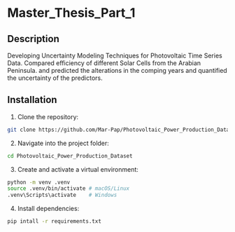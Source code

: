 # Master_Thesis_Part_1

## Description
Developing Uncertainty Modeling Techniques for Photovoltaic Time Series Data.
Compared efficiency of different Solar Cells from the Arabian Peninsula. and predicted the alterations in the comping years and quantified the uncertainty of the predictors.

## Installation
1. Clone the repository:
```sh
git clone https://github.com/Mar-Pap/Photovoltaic_Power_Production_Dataset.git
```
2. Navigate into the project folder:
```sh
cd Photovoltaic_Power_Production_Dataset
```
3. Create and activate a virtual environment:
```sh
python -m venv .venv
source .venv/bin/activate # macOS/Linux
.venv\Scripts\activate    # Windows
```
4. Install dependencies:
```sh
pip intall -r requirements.txt
```